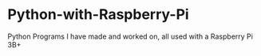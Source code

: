# Python-with-Raspberry-Pi
Python Programs I have made and worked on, all used with a Raspberry Pi 3B+
